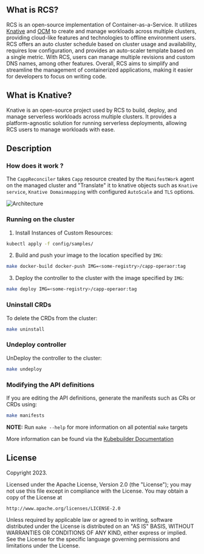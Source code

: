## What is RCS?
RCS is an open-source implementation of Container-as-a-Service. It utilizes [Knative](https://github.com/knative) and [OCM](https://github.com/open-cluster-management-io) to create and manage workloads across multiple clusters, providing cloud-like features and technologies to offline environment users. RCS offers an auto cluster schedule based on cluster usage and availability, requires low configuration, and provides an auto-scaler template based on a single metric. With RCS, users can manage multiple revisions and custom DNS names, among other features. Overall, RCS aims to simplify and streamline the management of containerized applications, making it easier for developers to focus on writing code.

## What is Knative?
Knative is an open-source project used by RCS to build, deploy, and manage serverless workloads across multiple clusters. It provides a platform-agnostic solution for running serverless deployments, allowing RCS users to manage workloads with ease.


## Description

### How does it work ?

The `CappReconciler` takes `Capp` resource created by the `ManifestWork` agent on the managed cluster and "Translate" it to knative objects such as `Knative service`, `Knative Domainmapping` with configured `AutoScale` and `TLS` options.


![Architecture](materials/architecture.png)


### Running on the cluster
1. Install Instances of Custom Resources:

```sh
kubectl apply -f config/samples/
```

2. Build and push your image to the location specified by `IMG`:
	
```sh
make docker-build docker-push IMG=<some-registry>/capp-operaor:tag
```
	
3. Deploy the controller to the cluster with the image specified by `IMG`:

```sh
make deploy IMG=<some-registry>/capp-operaor:tag
```

### Uninstall CRDs
To delete the CRDs from the cluster:

```sh
make uninstall
```

### Undeploy controller
UnDeploy the controller to the cluster:

```sh
make undeploy
```

### Modifying the API definitions
If you are editing the API definitions, generate the manifests such as CRs or CRDs using:

```sh
make manifests
```

**NOTE:** Run `make --help` for more information on all potential `make` targets

More information can be found via the [Kubebuilder Documentation](https://book.kubebuilder.io/introduction.html)

## License

Copyright 2023.

Licensed under the Apache License, Version 2.0 (the "License");
you may not use this file except in compliance with the License.
You may obtain a copy of the License at

    http://www.apache.org/licenses/LICENSE-2.0

Unless required by applicable law or agreed to in writing, software
distributed under the License is distributed on an "AS IS" BASIS,
WITHOUT WARRANTIES OR CONDITIONS OF ANY KIND, either express or implied.
See the License for the specific language governing permissions and
limitations under the License.

